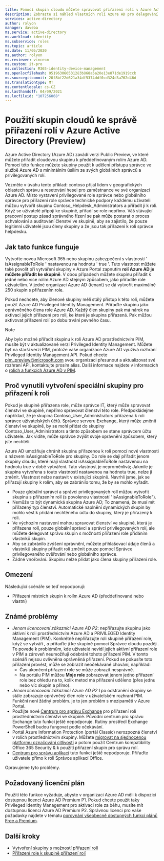 ```yaml
---
title: Pomocí skupin cloudu můžete spravovat přiřazení rolí v Azure Active Directory | Microsoft Docs
description: Zobrazte si náhled vlastních rolí Azure AD pro delegování správy identit. Správa přiřazení rolí Azure v Azure Portal, PowerShellu nebo Graph API.
services: active-directory
author: rolyon
manager: daveba
ms.service: active-directory
ms.workload: identity
ms.subservice: roles
ms.topic: article
ms.date: 11/05/2020
ms.author: rolyon
ms.reviewer: vincesm
ms.custom: it-pro
ms.collection: M365-identity-device-management
ms.openlocfilehash: 051963060531283b868a5a20e13e871de1919ccb
ms.sourcegitcommit: 20f8bf22d621a34df5374ddf0cd324d3a762d46d
ms.translationtype: MT
ms.contentlocale: cs-CZ
ms.lasthandoff: 04/09/2021
ms.locfileid: "107256068"
---
```

# <a name="use-cloud-groups-to-manage-role-assignments-in-azure-active-directory-preview"></a>Použití skupin cloudů ke správě přiřazení rolí v Azure Active Directory (Preview)

Azure Active Directory (Azure AD) zavádí verzi Public Preview, ve které můžete přiřadit cloudovou skupinu k předdefinovaným rolím Azure AD. Pomocí této funkce můžete skupiny použít k udělení přístupu správce ve službě Azure AD s minimálním úsilím ze svých globálních správců a privilegovaných rolí.

Vezměte v úvahu tento příklad: contoso přijal lidem v geografických oblastech správu a resetování hesel pro zaměstnance ve své organizaci Azure AD. Místo vystavení privilegované role správce nebo globálního správce pro přiřazení role správce technické podpory každému uživateli můžou vytvořit skupinu Contoso_Helpdesk_Administrators a přiřadit ji k roli. Když se uživatelé připojí ke skupině, přiřadí se role nepřímo. Váš stávající pracovní postup zásad správného řízení se pak může postarat o proces schvalování a auditování členství ve skupině, aby se zajistilo, že pouze legitimní uživatelé jsou členy skupiny a že jsou tak přiřazeni k roli správce helpdesku.

## <a name="how-this-feature-works"></a>Jak tato funkce funguje

Vytvořte novou Microsoft 365 nebo skupinu zabezpečení s vlastností ' isAssignableToRole ' nastavenou na hodnotu ' true '. Tuto vlastnost můžete také povolit při vytváření skupiny v Azure Portal zapnutím **rolí Azure AD je můžete přiřadit ke skupině**. V obou případech můžete skupinu přiřadit k jedné nebo více rolím Azure AD stejným způsobem, jako přiřadíte role uživatelům. V jedné organizaci Azure AD (tenant) se dá vytvořit maximálně 250 skupin s přiřazením role.

Pokud nechcete, aby členové skupiny měli stálý přístup k této roli, můžete použít Azure AD Privileged Identity Management. Přiřaďte skupinu jako oprávněného člena role Azure AD. Každý člen skupiny pak má nárok na aktivaci jejich přiřazení pro roli, ke které je skupina přiřazená. Pak můžou aktivovat přiřazení rolí po dobu trvání pevného času.

> [!Note]
> Aby bylo možné přiřadit skupinu k roli Azure AD prostřednictvím PIM, musíte být v aktualizované verzi Privileged Identity Management. Můžete být na starší verzi PIM, protože vaše organizace Azure AD využívá rozhraní Privileged Identity Management API. Pokud chcete pim_preview@microsoft.com svou organizaci přesunout a aktualizovat své rozhraní API, kontaktujte prosím alias. Další informace najdete v informacích o [rolích a funkcích Azure AD v PIM](../privileged-identity-management/azure-ad-roles-features.md).

## <a name="why-we-enforce-creation-of-a-special-group-for-assigning-it-to-a-role"></a>Proč vynutili vytvoření speciální skupiny pro přiřazení k roli

Pokud je skupině přiřazena role, může správce IT, který může spravovat členství ve skupině, nepřímo spravovat členství této role. Předpokládejme například, že je skupina Contoso_User_Administrators přiřazena k roli správce uživatelských účtů. Správce serveru Exchange, který může změnit členství ve skupině, by se mohl přidat do skupiny Contoso_User_Administrators a tímto způsobem se stane správcem účtu uživatele. Jak vidíte, může správce zvýšit svoje oprávnění způsobem, který jste nechtěli.

Azure AD umožňuje chránit skupinu přiřazenou k roli pomocí nové vlastnosti s názvem isAssignableToRole pro skupiny. Do role se dají přiřadit jenom skupiny cloudu, které mají vlastnost isAssignableToRole nastavenou na hodnotu true v době vytváření. Tato vlastnost je neproměnlivá; Jakmile je skupina vytvořena s touto vlastností nastavenou na hodnotu true, nelze ji změnit. Vlastnost nelze nastavit v existující skupině.
Navrhli jsme, jak se přiřazují skupiny k rolím, aby se zabránilo tomu, že by se mohlo vyřadit.

- Pouze globální správci a správci privilegovaných rolí můžou vytvořit skupinu s přiřazením rolí (s povolenou vlastností "isAssignableToRole").
- Nemůže to být dynamická skupina Azure AD; To znamená, že musí mít přiřazený typ členství. Automatické naplnění dynamických skupin by mohlo vést k přidání nechtěného účtu do skupiny, který je přiřazený k roli.
- Ve výchozím nastavení mohou spravovat členství ve skupině, která je přiřazena rolí, pouze globální správci a správci privilegovaných rolí, ale můžete delegovat správu skupin s možností přiřazení role přidáním vlastníků skupin.
- Aby se zabránilo zvýšení oprávnění, můžete přihlašovací údaje členů a vlastníků skupiny přiřadit roli změnit pouze pomocí Správce privilegovaného ověřování nebo globálního správce.
- Žádné vnořování. Skupinu nelze přidat jako člena skupiny přiřazení role.

## <a name="limitations"></a>Omezení

Následující scénáře se teď nepodporují:  

- Přiřazení místních skupin k rolím Azure AD (předdefinované nebo vlastní)

## <a name="known-issues"></a>Známé problémy

- *Jenom licencovaní zákazníci Azure AD P2*: nepřiřazujte skupinu jako aktivní k roli prostřednictvím Azure AD a PRIVILEGED Identity Management (PIM). Konkrétně nepřiřazujte roli skupině přiřazení role, když se vytváří *, a* přiřaďte ji ke skupině pomocí Správce cloudu později. To povede k problémům, kde uživatelé nevidí jejich aktivní přiřazení role v PIM a zároveň neumožňují odebrání tohoto přiřazení PIM. V tomto scénáři nejsou ovlivněna oprávněná přiřazení. Pokud se pokusíte toto přiřazení provést, může se zobrazit neočekávané chování, například:
  - Čas ukončení přiřazení role se může zobrazit nesprávně.
  - Na portálu PIM můžou **Moje role** zobrazovat jenom jedno přiřazení role bez ohledu na to, kolik metod má přiřazení uděleno (přes jednu nebo víc skupin a přímo).
- *Jenom licencovaní zákazníci Azure AD P2* I po odstranění skupiny se stále zobrazuje oprávněný člen role v uživatelském rozhraní PIM. Funkční není žádný problém. je to jen problém s mezipamětí v Azure Portal.  
- Použijte nové [Centrum pro správu Exchange](https://admin.exchange.microsoft.com/) pro přiřazení rolí prostřednictvím členství ve skupině. Původní centrum pro správu Exchange tuto funkci ještě nepodporuje. Rutiny prostředí Exchange PowerShell budou fungovat podle očekávání.
- Portál Azure Information Protection (portál Classic) nerozpozná členství v rolích prostřednictvím skupiny. Můžete [migrovat na sjednocenou platformu označování citlivostí](/azure/information-protection/configure-policy-migrate-labels) a potom použít Centrum kompatibility Office 365 Security & k použití přiřazení skupin pro správu rolí.
- [Centrum pro správu aplikací](https://config.office.com/) tuto funkci ještě nepodporuje. Přiřaďte uživatele přímo k roli Správce aplikací Office.

Opravujeme tyto problémy.

## <a name="required-license-plan"></a>Požadovaný licenční plán

Použití této funkce vyžaduje, abyste v organizaci Azure AD měli k dispozici dostupnou licenci Azure AD Premium P1. Pokud chcete použít taky Privileged Identity Management pro aktivaci role za běhu, musíte mít dostupnou licenci Azure AD Premium P2. Správnou licenci pro vaše požadavky najdete v tématu [porovnání všeobecně dostupných funkcí plánů Free a Premium](../fundamentals/active-directory-whatis.md#what-are-the-azure-ad-licenses).

## <a name="next-steps"></a>Další kroky

- [Vytvoření skupiny s možností přiřazení rolí](groups-create-eligible.md)
- [Přiřazení role k skupině přiřazení rolí](groups-assign-role.md)
